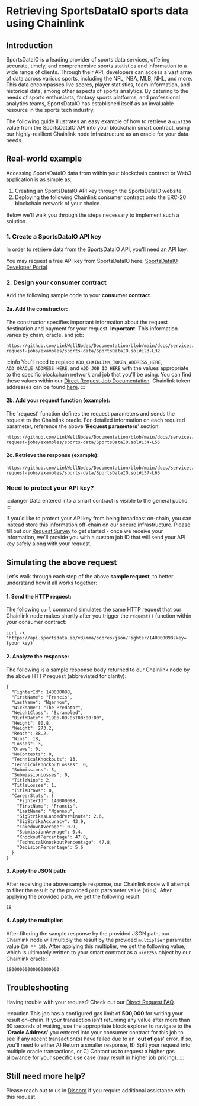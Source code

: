 # Retrieving SportsDataIO sports data using Chainlink

## Introduction

SportsDataIO is a leading provider of sports data services, offering accurate, timely, and comprehensive sports statistics and information to a wide range of clients. Through their API, developers can access a vast array of data across various sports, including the NFL, NBA, MLB, NHL, and more. This data encompasses live scores, player statistics, team information, and historical data, among other aspects of sports analytics. By catering to the needs of sports enthusiasts, fantasy sports platforms, and professional analytics teams, SportsDataIO has established itself as an invaluable resource in the sports tech industry.

The following guide illustrates an easy example of how to retrieve a `uint256` value from the SportsDataIO API into your blockchain smart contract, using our highly-resilient Chainlink node infrastructure as an oracle for your data needs.

## Real-world example

Accessing SportsDataIO data from within your blockchain contract or Web3 application is as simple as:

1. Creating an SportsDataIO API key through the SportsDataIO website.
1. Deploying the following Chainlink consumer contract onto the ERC-20 blockchain network of your choice. 

Below we'll walk you through the steps necessary to implement such a solution.

### 1. Create a SportsDataIO API key

In order to retrieve data from the SportsDataIO API, you'll need an API key. 

You may request a free API key from SportsDataIO here: [SportsDataIO Developer Portal](https://sportsdata.io/cart/free-trial)

### 2. Design your consumer contract

Add the following sample code to your **consumer contract**.

#### 2a. Add the constructor:

The constructor specifies important information about the request destination and payment for your request. **Important**: This information varies by chain, oracle, and job: 

```sol reference
https://github.com/LinkWellNodes/Documentation/blob/main/docs/services/direct-request-jobs/examples/sports-data/SportsDataIO.sol#L23-L32
```

:::info 
You'll need to replace `ADD_CHAINLINK_TOKEN_ADDRESS_HERE`, `ADD_ORACLE_ADDRESS_HERE`, and `ADD_JOB_ID_HERE` with the values appropriate to the specific blockchain network and job that you'll be using. You can find these values within our [Direct Request Job Documentation](/services/direct-request-jobs/Jobs-and-Pricing). Chainlink token addresses can be found [here](https://docs.chain.link/resources/link-token-contracts).
:::

#### 2b. Add your request function (example):
The 'request' function defines the request parameters and sends the request to the Chainlink oracle. For detailed information on each required parameter, reference the above '**Request parameters**' section:

```sol reference
https://github.com/LinkWellNodes/Documentation/blob/main/docs/services/direct-request-jobs/examples/sports-data/SportsDataIO.sol#L34-L55
```

#### 2c. Retrieve the response (example):

```sol reference
https://github.com/LinkWellNodes/Documentation/blob/main/docs/services/direct-request-jobs/examples/sports-data/SportsDataIO.sol#L57-L65
```

### Need to protect your API key?

:::danger 
Data entered into a smart contract is visible to the general public.
:::

If you'd like to protect your API key from being broadcast on-chain, you can instead store this information off-chain on our secure infrastructure. Please fill out our [Request Survey](https://linkwellnodes.io/Getting-Started.html) to get started - once we receive your information, we'll provide you with a custom job ID that will send your API key safely along with your request.

## Simulating the above request

Let's walk through each step of the above **sample request**, to better understand how it all works together:

#### 1. **Send the HTTP request**:

The following `curl` command simulates the same HTTP request that our Chainlink node makes shortly after you trigger the `request()` function within your consumer contract:

```
curl -k 'https://api.sportsdata.io/v3/mma/scores/json/Fighter/140000098?key={your key}' 
```

#### 2. **Analyze the response**:

The following is a sample response body returned to our Chainlink node by the above HTTP request (abbreviated for clarity):

```
{
  "FighterId": 140000098,
  "FirstName": "Francis",
  "LastName": "Ngannou",
  "Nickname": "The Predator",
  "WeightClass": "Scrambled",
  "BirthDate": "1986-09-05T00:00:00",
  "Height": 80.8,
  "Weight": 273.2,
  "Reach": 88.2,
  "Wins": 18,
  "Losses": 3,
  "Draws": 0,
  "NoContests": 0,
  "TechnicalKnockouts": 13,
  "TechnicalKnockoutLosses": 0,
  "Submissions": 5,
  "SubmissionLosses": 0,
  "TitleWins": 2,
  "TitleLosses": 1,
  "TitleDraws": 0,
  "CareerStats": {
    "FighterId": 140000098,
    "FirstName": "Francis",
    "LastName": "Ngannou",
    "SigStrikesLandedPerMinute": 2.6,
    "SigStrikeAccuracy": 43.9,
    "TakedownAverage": 0.9,
    "SubmissionAverage": 0.4,
    "KnockoutPercentage": 47.8,
    "TechnicalKnockoutPercentage": 47.8,
    "DecisionPercentage": 5.6
  }
}
```

#### 3. **Apply the JSON path**:

After receiving the above sample response, our Chainlink node will attempt to filter the result by the provided `path` parameter value (`Wins`). After applying the provided path, we get the following result:

```
18
```

#### 4. **Apply the multiplier**:

After filtering the sample response by the provided JSON path, our Chainlink node will multiply the result by the provided `multiplier` parameter value (`10 ** 18`). After applying this multiplier, we get the following value, which is ultimately written to your smart contract as a `uint256` object by our Chainlink oracle:

```
18000000000000000000
```

## Troubleshooting

Having trouble with your request? Check out our [Direct Request FAQ](/knowledgebase/faq/Chainlink-Users#direct-request-jobs).

:::caution 
This job has a configured gas limit of **500,000** for writing your result on-chain. If your transaction isn't returning any value after more than 60 seconds of waiting, use the appropriate block explorer to navigate to the '**Oracle Address**' you entered into your consumer contract for this job to see if any recent transaction(s) have failed due to an '**out of gas**' error. If so, you'll need to either A) Return a smaller response, B) Split your request into multiple oracle transactions, or C) Contact us to request a higher gas allowance for your specific use case (may result in higher job pricing). 
:::

## Still need more help?

Please reach out to us in [Discord](https://discord.gg/AJ66pRz4) if you require additional assistance with this request.